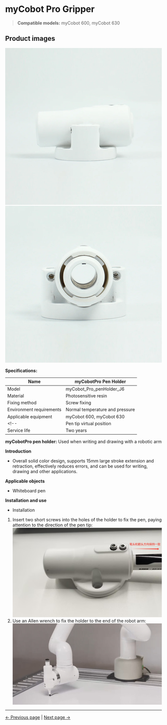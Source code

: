 # myCobot Pro Gripper

> **Compatible models:** myCobot 600, myCobot 630

## Product images

<img src="../../../resources/1-ProductIntroduction/1.4/1.4.4-Holder/1-PenHoldPro/myCobotProPenHolder-1.jpg" alt="img-1" width="800" height="auto" />

<img src="../../../resources/1-ProductIntroduction/1.4/1.4.4-Holder/1-PenHoldPro/myCobotProPenHolder-2.jpg" alt="img-2" width="800" height="auto" />

**Specifications:**

| Name | myCobotPro Pen Holder |
| ------------ | ----------------------------------------- |
| Model | myCobot_Pro_penHolder_J6 |
| Material | Photosensitive resin |
| Fixing method | Screw fixing |
| Environment requirements | Normal temperature and pressure |
| Applicable equipment | myCobot 600, myCobot 630 |
<!-- | Pen tip virtual position | ±1 mm |
| Service life | Two years | -->
**myCobotPro pen holder:** Used when writing and drawing with a robotic arm

**Introduction**

- Overall solid color design, supports 15mm large stroke extension and retraction, effectively reduces errors, and can be used for writing, drawing and other applications.

**Applicable objects**

- Whiteboard pen

**Installation and use**

- Installation

1. Insert two short screws into the holes of the holder to fix the pen, paying attention to the direction of the pen tip:
![](../../../resources/1-ProductIntroduction/1.4/1.4.4-Holder/1-PenHoldPro/pen.png)
2. Use an Allen wrench to fix the holder to the end of the robot arm:
![](../../../resources/1-ProductIntroduction/1.4/1.4.4-Holder/1-PenHoldPro/pen1.png)

---
[← Previous page](../1.4.3-Camera/1-CameraModulePro.md) | [Next page →](./2-PhoneHolderPro.md)